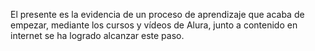El presente es la evidencia de un proceso de aprendizaje que acaba de empezar, mediante los cursos y vídeos de Alura, junto a contenido en internet se ha logrado alcanzar este paso.
